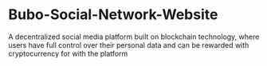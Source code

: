 # Bubo-Social-Network-Website
 A decentralized social media platform built on blockchain technology, where users have full control over their personal data and can be rewarded with cryptocurrency for with the platform
